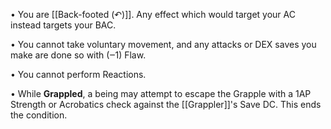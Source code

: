 • You are [[Back-footed (↶)]]. Any effect which would target your AC instead targets your BAC.

• You cannot take voluntary movement, and any attacks or DEX saves you make are done so with (‒1) Flaw.

• You cannot perform Reactions.

• While **Grappled**, a being may attempt to escape the Grapple with a 1AP Strength or Acrobatics check against the [[Grappler]]'s Save DC. This ends the condition.